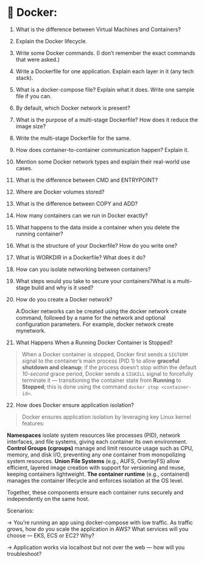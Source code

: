 # 🐳 Docker:

1. What is the difference between Virtual Machines and Containers?
2. Explain the Docker lifecycle.
3. Write some Docker commands. (I don’t remember the exact commands that were asked.)
4. Write a Dockerfile for one application. Explain each layer in it (any tech stack).
5. What is a docker-compose file? Explain what it does. Write one sample file if you can.
6. By default, which Docker network is present?
7. What is the purpose of a multi-stage Dockerfile? How does it reduce the image size?
8. Write the multi-stage Dockerfile for the same.
9. How does container-to-container communication happen? Explain it.
10. Mention some Docker network types and explain their real-world use cases.
11. What is the difference between CMD and ENTRYPOINT?
12. Where are Docker volumes stored?
13. What is the difference between COPY and ADD?
14. How many containers can we run in Docker exactly?
15. What happens to the data inside a container when you delete the running container?
16. What is the structure of your Dockerfile? How do you write one?
17. What is WORKDIR in a Dockerfile? What does it do?
18. How can you isolate networking between containers?
19. What steps would you take to secure your containers?What is a multi-stage build and why is it used?
20. How do you create a Docker network?
  
    A:Docker networks can be created using the docker network create command, followed by a name for the network and optional configuration parameters. For example, docker      network create mynetwork.

21. What Happens When a Running Docker Container is Stopped?

> When a Docker container is stopped, Docker first sends a `SIGTERM` signal to the container’s main process (PID 1) to allow **graceful shutdown and cleanup**; if the process doesn’t stop within the default _10-second_ grace period, Docker sends a `SIGKILL` signal to forcefully terminate it — transitioning the container state from **Running** to **Stopped**; this is done using the command `docker stop <container-id>`.

22. How does Docker ensure application isolation?

> Docker ensures application isolation by leveraging key Linux kernel features:

**Namespaces** isolate system resources like processes (PID), network interfaces, and file systems, giving each container its own environment.
**Control Groups (cgroups)** manage and limit resource usage such as CPU, memory, and disk I/O, preventing any one container from monopolizing system resources.
**Union File Systems** (e.g., AUFS, OverlayFS) allow efficient, layered image creation with support for versioning and reuse, keeping containers lightweight.
**The container runtime** (e.g., containerd) manages the container lifecycle and enforces isolation at the OS level.

Together, these components ensure each container runs securely and independently on the same host.


Scenarios:

-> You’re running an app using docker-compose with low traffic. As traffic grows, how do you scale the application in AWS? What services will you choose — EKS, ECS or EC2? Why?

-> Application works via localhost but not over the web — how will you troubleshoot?
